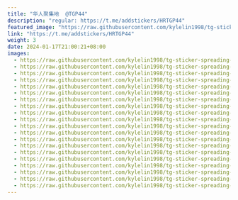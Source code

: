 ```yaml
---
title: "华人聚集地  @TGP44"
description: "regular: https://t.me/addstickers/HRTGP44"
featured_image: "https://raw.githubusercontent.com/kylelin1998/tg-sticker-spreading-worldwide-images/main/img/a0439e17-44fb-461d-9a97-27c8b72d48a8.jpg"
link: "https://t.me/addstickers/HRTGP44"
weight: 3
date: 2024-01-17T21:00:21+08:00
images:
  - https://raw.githubusercontent.com/kylelin1998/tg-sticker-spreading-worldwide-images/main/img/a0439e17-44fb-461d-9a97-27c8b72d48a8.jpg
  - https://raw.githubusercontent.com/kylelin1998/tg-sticker-spreading-worldwide-images/main/img/a16eee18-f25f-47e1-b4d5-1bce647b0ec3.jpg
  - https://raw.githubusercontent.com/kylelin1998/tg-sticker-spreading-worldwide-images/main/img/8d3aa444-1efa-4617-8ad6-d7dd7da55e67.jpg
  - https://raw.githubusercontent.com/kylelin1998/tg-sticker-spreading-worldwide-images/main/img/5d31892c-e184-40d8-a7c5-42393fbdd941.jpg
  - https://raw.githubusercontent.com/kylelin1998/tg-sticker-spreading-worldwide-images/main/img/665e2471-832d-4bd4-99e0-91bc97f4c05f.jpg
  - https://raw.githubusercontent.com/kylelin1998/tg-sticker-spreading-worldwide-images/main/img/bf61c0f6-c8e6-4e17-9759-39463ed7522a.jpg
  - https://raw.githubusercontent.com/kylelin1998/tg-sticker-spreading-worldwide-images/main/img/ff515938-1bb5-40b7-acdb-293fea501d76.jpg
  - https://raw.githubusercontent.com/kylelin1998/tg-sticker-spreading-worldwide-images/main/img/ef7cceda-b809-49b6-84b5-52714aa0fa50.jpg
  - https://raw.githubusercontent.com/kylelin1998/tg-sticker-spreading-worldwide-images/main/img/c8472dfc-1ca1-4f5a-b32e-6a22f8f20fb7.jpg
  - https://raw.githubusercontent.com/kylelin1998/tg-sticker-spreading-worldwide-images/main/img/135a8367-a50c-4641-8362-d0b7531ba045.jpg
  - https://raw.githubusercontent.com/kylelin1998/tg-sticker-spreading-worldwide-images/main/img/016851bc-ccc9-4372-9ac5-a282f037e7af.jpg
  - https://raw.githubusercontent.com/kylelin1998/tg-sticker-spreading-worldwide-images/main/img/f9ce0d35-62a6-4576-91b0-8a98c4439b4a.jpg
  - https://raw.githubusercontent.com/kylelin1998/tg-sticker-spreading-worldwide-images/main/img/1a8f2007-4055-4584-8fb2-22ec1780d6f2.jpg
  - https://raw.githubusercontent.com/kylelin1998/tg-sticker-spreading-worldwide-images/main/img/5be642b9-7c0b-446f-a08c-124f47dd78f2.jpg
  - https://raw.githubusercontent.com/kylelin1998/tg-sticker-spreading-worldwide-images/main/img/13f5dee8-c2e2-4cd9-804a-46af1f99ef22.jpg
  - https://raw.githubusercontent.com/kylelin1998/tg-sticker-spreading-worldwide-images/main/img/96a37d18-5042-47f9-b417-fdef2020daef.jpg
  - https://raw.githubusercontent.com/kylelin1998/tg-sticker-spreading-worldwide-images/main/img/11694132-3e94-4708-856a-a0b5cc2975d8.jpg
  - https://raw.githubusercontent.com/kylelin1998/tg-sticker-spreading-worldwide-images/main/img/e4a60145-dffc-42dd-9ddc-9de9eae32708.jpg
  - https://raw.githubusercontent.com/kylelin1998/tg-sticker-spreading-worldwide-images/main/img/d783ae18-e407-4487-b3e3-312bd9b47ed9.jpg
  - https://raw.githubusercontent.com/kylelin1998/tg-sticker-spreading-worldwide-images/main/img/1de174e7-67fb-4b3d-8299-cf0ad928fa00.jpg
---
```

